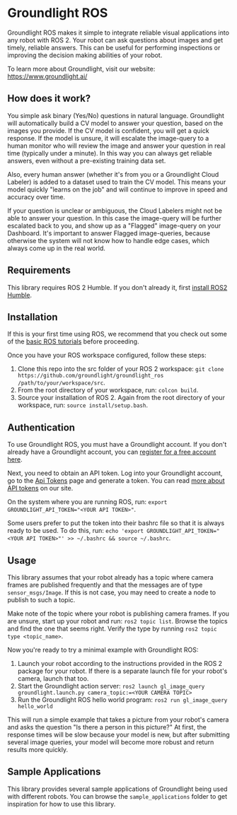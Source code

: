 # Groundlight ROS

Groundlight ROS makes it simple to integrate reliable visual applications into any robot with ROS 2. Your robot can ask questions about images and get timely, reliable answers. This can be useful for performing inspections or improving the decision making abilities of your robot. 

To learn more about Groundlight, visit our website: https://www.groundlight.ai/

## How does it work?

You simple ask binary (Yes/No) questions in natural language. Groundlight will automatically build a CV model to answer your question, based on the images you provide.  If the CV model is confident, you will get a quick response. If the model is unsure, it will escalate the image-query to a human monitor who will review the image and answer your question in real time (typically under a minute).  In this way you can always get reliable answers, even without a pre-existing training data set.

Also, every human answer (whether it's from you or a Groundlight Cloud Labeler) is added to a dataset used to train the CV model.  This means your model quickly "learns on the job" and will continue to improve in speed and accuracy over time.

If your question is unclear or ambiguous, the Cloud Labelers might not be able to answer your question.  In this case the image-query will be further escalated back to you, and show up as a "Flagged" image-query on your Dashboard.  It's important to answer Flagged image-queries, because otherwise the system will not know how to handle edge cases, which always come up in the real world.

## Requirements
This library requires ROS 2 Humble. If you don't already it, first [install ROS2 Humble](https://docs.ros.org/en/humble/Installation.html).

## Installation
If this is your first time using ROS, we recommend that you check out some of the [basic ROS tutorials](https://docs.ros.org/en/humble/Tutorials.html) before proceeding.

Once you have your ROS workspace configured, follow these steps:
1. Clone this repo into the src folder of your ROS 2 workspace: `git clone https://github.com/groundlight/groundlight_ros /path/to/your/workspace/src`.
2. From the root directory of your workspace, run: `colcon build`.
3. Source your installation of ROS 2. Again from the root directory of your workspace, run: `source install/setup.bash`.

## Authentication
To use Groundlight ROS, you must have a Groundlight account. If you don't already have a Groundlight account, you can [register for a free account here](https://dashboard.groundlight.ai/). 

Next, you need to obtain an API token. Log into your Groundlight account, go to the [Api Tokens](https://app.groundlight.ai/reef/my-account/api-tokens) page and generate a token. You can read [more about API tokens](https://code.groundlight.ai/python-sdk/docs/getting-started/api-tokens) on our site.

On the system where you are running ROS, run: `export GROUNDLIGHT_API_TOKEN="<YOUR API TOKEN>"`.

Some users prefer to put the token into their bashrc file so that it is always ready to be used. To do this, run: `echo 'export GROUNDLIGHT_API_TOKEN="<YOUR API TOKEN>"' >> ~/.bashrc && source ~/.bashrc`.

## Usage
This library assumes that your robot already has a topic where camera frames are published frequently and that the messages are of type `sensor_msgs/Image`. If this is not case, you may need to create a node to publish to such a topic.

Make note of the topic where your robot is publishing camera frames. If you are unsure, start up your robot and run: `ros2 topic list`. Browse the topics and find the one that seems right. Verify the type by running `ros2 topic type <topic_name>`.

Now you're ready to try a minimal example with Groundlight ROS:
1. Launch your robot according to the instructions provided in the ROS 2 package for your robot. If there is a separate launch file for your robot's camera, launch that too.
2. Start the Groundlight action server: `ros2 launch gl_image_query groundlight.launch.py camera_topic:=<YOUR CAMERA TOPIC>`
3. Run the Groundlight ROS hello world program: `ros2 run gl_image_query hello_world`

This will run a simple example that takes a picture from your robot's camera and asks the question "Is there a person in this picture?" At first, the response times will be slow because your model is new, but after submitting several image queries, your model will become more robust and return results more quickly.

## Sample Applications
This library provides several sample applications of Groundlight being used with different robots. You can browse the `sample_applications` folder to get inspiration for how to use this library.

